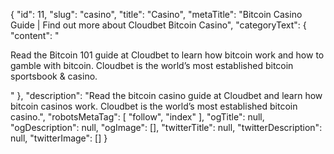{
    "id": 11,
    "slug": "casino",
    "title": "Casino",
    "metaTitle": "Bitcoin Casino Guide | Find out more about Cloudbet Bitcoin Casino",
    "categoryText": {
        "content": "<p>Read the Bitcoin 101 guide at Cloudbet to learn how bitcoin work and how to gamble with bitcoin. Cloudbet is the world’s most established bitcoin sportsbook &amp; casino.</p>"
    },
    "description": "Read the bitcoin casino guide at Cloudbet and learn how bitcoin casinos work. Cloudbet is the world’s most established bitcoin casino.",
    "robotsMetaTag": [
        "follow",
        "index"
    ],
    "ogTitle": null,
    "ogDescription": null,
    "ogImage": [],
    "twitterTitle": null,
    "twitterDescription": null,
    "twitterImage": []
}
